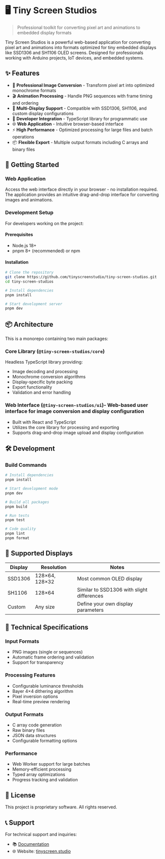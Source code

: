 # 🖥️ Tiny Screen Studios

> Professional toolkit for converting pixel art and animations to embedded display formats

Tiny Screen Studios is a powerful web-based application for converting pixel art and animations into formats optimized for tiny embedded displays like SSD1306 and SH1106 OLED screens. Designed for professionals working with Arduino projects, IoT devices, and embedded systems.

## ✨ Features

- 🎨 **Professional Image Conversion** - Transform pixel art into optimized monochrome formats
- 🎬 **Animation Processing** - Handle PNG sequences with frame timing and ordering
- 📱 **Multi-Display Support** - Compatible with SSD1306, SH1106, and custom display configurations
- 🔧 **Developer Integration** - TypeScript library for programmatic use
- 🌐 **Web Application** - Intuitive browser-based interface
- ⚡ **High Performance** - Optimized processing for large files and batch operations
- 📦 **Flexible Export** - Multiple output formats including C arrays and binary files

## 🚀 Getting Started

### Web Application

Access the web interface directly in your browser - no installation required. The application provides an intuitive drag-and-drop interface for converting images and animations.

### Development Setup

For developers working on the project:

#### Prerequisites

- Node.js 18+
- pnpm 8+ (recommended) or npm

#### Installation

```bash
# Clone the repository
git clone https://github.com/tinyscreenstudio/tiny-screen-studios.git
cd tiny-screen-studios

# Install dependencies
pnpm install

# Start development server
pnpm dev
```

## 📦 Architecture

This is a monorepo containing two main packages:

### Core Library (`@tiny-screen-studios/core`)

Headless TypeScript library providing:
- Image decoding and processing
- Monochrome conversion algorithms
- Display-specific byte packing
- Export functionality
- Validation and error handling

### Web Interface (`@tiny-screen-studios/ui`)- Web-based user interface for image conversion and display configuration
- Built with React and TypeScript
- Utilizes the core library for processing and exporting
- Supports drag-and-drop image upload and display configuration

## 🛠️ Development

### Build Commands

```bash
# Install dependencies
pnpm install

# Start development mode
pnpm dev

# Build all packages
pnpm build

# Run tests
pnpm test

# Code quality
pnpm lint
pnpm format
```

## 🎯 Supported Displays

| Display | Resolution     | Notes                                      |
| ------- | -------------- | ------------------------------------------ |
| SSD1306 | 128×64, 128×32 | Most common OLED display                   |
| SH1106  | 128×64         | Similar to SSD1306 with slight differences |
| Custom  | Any size       | Define your own display parameters         |

## 🔧 Technical Specifications

### Input Formats
- PNG images (single or sequences)
- Automatic frame ordering and validation
- Support for transparency

### Processing Features
- Configurable luminance thresholds
- Bayer 4×4 dithering algorithm
- Pixel inversion options
- Real-time preview rendering

### Output Formats
- C array code generation
- Raw binary files
- JSON data structures
- Configurable formatting options

### Performance
- Web Worker support for large batches
- Memory-efficient processing
- Typed array optimizations
- Progress tracking and validation

## 📄 License

This project is proprietary software. All rights reserved.

## 📞 Support

For technical support and inquiries:

- 📚 [Documentation](docs/)
- 🌐 Website: [tinyscreen.studio](https://tinyscreen.studio)
